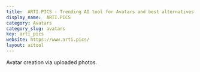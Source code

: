 ```yaml
---
title:  ARTI.PICS - Trending AI tool for Avatars and best alternatives
display_name:  ARTI.PICS
category: Avatars
category_slug: avatars
key: arti_pics
website: https://www.arti.pics/
layout: aitool
---
```


Avatar creation via uploaded photos.
